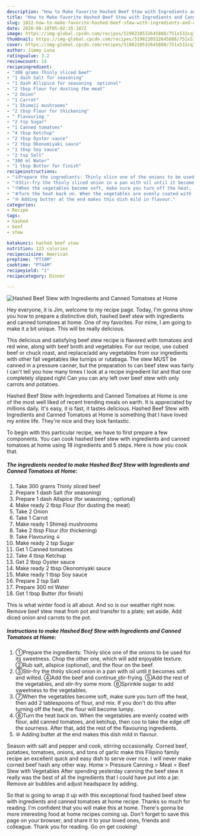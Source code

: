 ```yaml
---
description: "How to Make Favorite Hashed Beef Stew with Ingredients and Canned Tomatoes at Home"
title: "How to Make Favorite Hashed Beef Stew with Ingredients and Canned Tomatoes at Home"
slug: 1022-how-to-make-favorite-hashed-beef-stew-with-ingredients-and-canned-tomatoes-at-home
date: 2020-08-18T05:02:35.187Z
image: https://img-global.cpcdn.com/recipes/5198220532645888/751x532cq70/hashed-beef-stew-with-ingredients-and-canned-tomatoes-at-home-recipe-main-photo.jpg
thumbnail: https://img-global.cpcdn.com/recipes/5198220532645888/751x532cq70/hashed-beef-stew-with-ingredients-and-canned-tomatoes-at-home-recipe-main-photo.jpg
cover: https://img-global.cpcdn.com/recipes/5198220532645888/751x532cq70/hashed-beef-stew-with-ingredients-and-canned-tomatoes-at-home-recipe-main-photo.jpg
author: Jimmy Luna
ratingvalue: 3.2
reviewcount: 14
recipeingredient:
- "300 grams Thinly sliced beef"
- "1 dash Salt for seasoning"
- "1 dash Allspice for seasoning  optional"
- "2 tbsp Flour for dusting the meat"
- "2 Onion"
- "1 Carrot"
- "1 Shimeji mushrooms"
- "2 tbsp Flour for thickening"
- " Flavouring "
- "2 tsp Sugar"
- "1 Canned tomatoes"
- "4 tbsp Ketchup"
- "2 tbsp Oyster sauce"
- "2 tbsp Okonomiyaki sauce"
- "1 tbsp Soy sauce"
- "2 tsp Salt"
- "300 ml Water"
- "1 tbsp Butter for finish"
recipeinstructions:
- "①Prepare the ingredients: Thinly slice one of the onions to be used for its sweetness. Chop the other one, which will add enjoyable texture. ②Rub salt, allspice (optional), and the flour on the beef."
- "③Stir-fry the thinly sliced onion in a pan with oil until it becomes soft and wilted.  ④Add the beef and continue stir-frying. ⑤Add the rest of the vegetables, and stir-fry some more. ⑥Sprinkle sugar to add sweetness to the vegetables."
- "⑦When the vegetables become soft, make sure you turn off the heat, then add 2 tablespoons of flour, and mix. If you don&#39;t do this after turning off the heat, the flour will become lumpy."
- "⑧Turn the heat back on. When the vegetables are evenly coated with flour, add canned tomatoes, and ketchup, then coo to take the edge off the sourness. After that, add the rest of the flavouring ingredients."
- "⑩ Adding butter at the end makes this dish mild in flavour."
categories:
- Recipe
tags:
- hashed
- beef
- stew

katakunci: hashed beef stew 
nutrition: 123 calories
recipecuisine: American
preptime: "PT19M"
cooktime: "PT44M"
recipeyield: "1"
recipecategory: Dinner

---
```



![Hashed Beef Stew with Ingredients and Canned Tomatoes at Home](https://img-global.cpcdn.com/recipes/5198220532645888/751x532cq70/hashed-beef-stew-with-ingredients-and-canned-tomatoes-at-home-recipe-main-photo.jpg)

Hey everyone, it is Jim, welcome to my recipe page. Today, I'm gonna show you how to prepare a distinctive dish, hashed beef stew with ingredients and canned tomatoes at home. One of my favorites. For mine, I am going to make it a bit unique. This will be really delicious.

This delicious and satisfying beef stew recipe is flavored with tomatoes and red wine, along with beef broth and vegetables. For our recipe, use cubed beef or chuck roast, and replace/add any vegetables from our ingredients with other fall vegetables like turnips or rutabaga. The stew MUST be canned in a pressure canner, but the preparation to can beef stew was fairly I can&#39;t tell you how many times I look at a recipe ingredient list and that one completely slipped right Can you can any left over beef stew with only carrots and potatoes.

Hashed Beef Stew with Ingredients and Canned Tomatoes at Home is one of the most well liked of recent trending meals on earth. It is appreciated by millions daily. It's easy, it is fast, it tastes delicious. Hashed Beef Stew with Ingredients and Canned Tomatoes at Home is something that I have loved my entire life. They're nice and they look fantastic.


To begin with this particular recipe, we have to first prepare a few components. You can cook hashed beef stew with ingredients and canned tomatoes at home using 18 ingredients and 5 steps. Here is how you cook that.

<!--inarticleads1-->

##### The ingredients needed to make Hashed Beef Stew with Ingredients and Canned Tomatoes at Home:

1. Take 300 grams Thinly sliced beef
1. Prepare 1 dash Salt (for seasoning)
1. Prepare 1 dash Allspice (for seasoning ; optional)
1. Make ready 2 tbsp Flour (for dusting the meat)
1. Take 2 Onion
1. Take 1 Carrot
1. Make ready 1 Shimeji mushrooms
1. Take 2 tbsp Flour (for thickening)
1. Take  Flavouring ↓
1. Make ready 2 tsp Sugar
1. Get 1 Canned tomatoes
1. Take 4 tbsp Ketchup
1. Get 2 tbsp Oyster sauce
1. Make ready 2 tbsp Okonomiyaki sauce
1. Make ready 1 tbsp Soy sauce
1. Prepare 2 tsp Salt
1. Prepare 300 ml Water
1. Get 1 tbsp Butter (for finish)


This is what winter food is all about. And so is our weather right now. Remove beef stew meat from pot and transfer to a plate; set aside. Add diced onion and carrots to the pot. 

<!--inarticleads2-->

##### Instructions to make Hashed Beef Stew with Ingredients and Canned Tomatoes at Home:

1. ①Prepare the ingredients: Thinly slice one of the onions to be used for its sweetness. Chop the other one, which will add enjoyable texture. ②Rub salt, allspice (optional), and the flour on the beef.
1. ③Stir-fry the thinly sliced onion in a pan with oil until it becomes soft and wilted.  ④Add the beef and continue stir-frying. ⑤Add the rest of the vegetables, and stir-fry some more. ⑥Sprinkle sugar to add sweetness to the vegetables.
1. ⑦When the vegetables become soft, make sure you turn off the heat, then add 2 tablespoons of flour, and mix. If you don&#39;t do this after turning off the heat, the flour will become lumpy.
1. ⑧Turn the heat back on. When the vegetables are evenly coated with flour, add canned tomatoes, and ketchup, then coo to take the edge off the sourness. After that, add the rest of the flavouring ingredients.
1. ⑩ Adding butter at the end makes this dish mild in flavour.


Season with salt and pepper and cook, stirring occasionally. Corned beef, potatoes, tomatoes, onions, and tons of garlic make this Filipino family recipe an excellent quick and easy dish to serve over rice. I will never make corned beef hash any other way. Home &gt; Pressure Canning &gt; Meat &gt; Beef Stew with Vegetables After spending yesterday canning the beef stew it really was the best of all the ingredients that I could have put into a jar. Remove air bubbles and adjust headspace by adding. 

So that is going to wrap it up with this exceptional food hashed beef stew with ingredients and canned tomatoes at home recipe. Thanks so much for reading. I'm confident that you will make this at home. There's gonna be more interesting food at home recipes coming up. Don't forget to save this page on your browser, and share it to your loved ones, friends and colleague. Thank you for reading. Go on get cooking!
